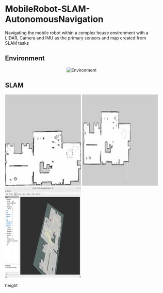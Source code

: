 # MobileRobot-SLAM-AutonomousNavigation

Navigating the mobile robot within a complex house environment with a LIDAR, Camera and IMU as the primary sensors and map created from SLAM tasks

## Environment
<p align="center"> <img src="https://github.com/AkshayLaddha943/MobileRobot-SLAM-AutonomousNavigation/assets/62604049/7563525e-3ff4-476a-b324-48ed0f4f58e2" height="300" width=700" alt="Environment">
<br/>

## SLAM

<p float="left">
  <img src="https://github.com/AkshayLaddha943/MobileRobot-SLAM-AutonomousNavigation/blob/main/images/slam_toolbox.jpg" height="300" width="250" />
  <img src="https://github.com/AkshayLaddha943/MobileRobot-SLAM-AutonomousNavigation/blob/main/images/gmapping.jpg" height="300" width="250" /> 
  <img src="https://github.com/AkshayLaddha943/MobileRobot-SLAM-AutonomousNavigation/blob/main/images/rtabmap.png" height="300" width="250" />
</p>height




